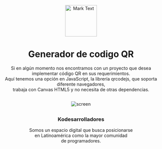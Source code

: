 <p align="center"><img src="https://github.com/Kodesarrolladores/Base/blob/master/FB%20profile/facebook-profile-transparente.png" alt="Mark Text" width="100" height="100"></p>

<h1 align="center">Generador de codigo QR</h1>

<p align="center">
Si en algún momento nos encontramos con un proyecto que desea implementar código QR en sus requerimientos.<br>
Aquí tenemos una opción en JavaScript, la librería qrcodejs, que soporta diferente navegadores,<br>
trabaja con Canvas HTML5 y no necesita de otras dependencias.<br>
</p>

## 
<p align="center">
  <img align="center" src="https://media.giphy.com/media/cjWapzRf6axgUenRMT/giphy.gif" alt="screen">
</p>

##

<h3 align="center">Kodesarrolladores</h3>
<p align="center">
Somos un espacio digital que busca posicionarse <br>
en Latinoamérica como la mayor comunidad <br>
de programadores.
</p>
